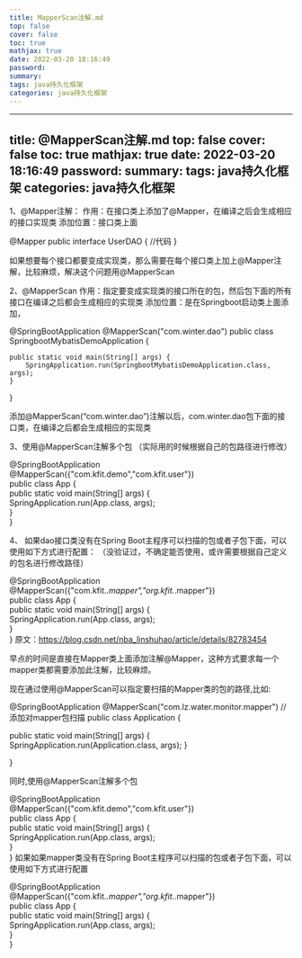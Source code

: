 ```yaml
---
title: MapperScan注解.md
top: false
cover: false
toc: true
mathjax: true
date: 2022-03-20 18:16:49
password:
summary:
tags: java持久化框架
categories: java持久化框架
---
```

---
title: @MapperScan注解.md
top: false
cover: false
toc: true
mathjax: true
date: 2022-03-20 18:16:49
password:
summary:
tags: java持久化框架
categories: java持久化框架
---
1、@Mapper注解：
作用：在接口类上添加了@Mapper，在编译之后会生成相应的接口实现类
添加位置：接口类上面

@Mapper
public interface UserDAO {
   //代码
}

如果想要每个接口都要变成实现类，那么需要在每个接口类上加上@Mapper注解，比较麻烦，解决这个问题用@MapperScan

2、@MapperScan
作用：指定要变成实现类的接口所在的包，然后包下面的所有接口在编译之后都会生成相应的实现类
添加位置：是在Springboot启动类上面添加，

@SpringBootApplication
@MapperScan("com.winter.dao")
public class SpringbootMybatisDemoApplication {

    public static void main(String[] args) {
        SpringApplication.run(SpringbootMybatisDemoApplication.class, args);
    }
}

添加@MapperScan(“com.winter.dao”)注解以后，com.winter.dao包下面的接口类，在编译之后都会生成相应的实现类

3、使用@MapperScan注解多个包
（实际用的时候根据自己的包路径进行修改）

@SpringBootApplication  
@MapperScan({"com.kfit.demo","com.kfit.user"})  
public class App {  
    public static void main(String[] args) {  
       SpringApplication.run(App.class, args);  
    }  
} 

4、 如果dao接口类没有在Spring Boot主程序可以扫描的包或者子包下面，可以使用如下方式进行配置：
（没验证过，不确定能否使用，或许需要根据自己定义的包名进行修改路径）

@SpringBootApplication  
@MapperScan({"com.kfit.*.mapper","org.kfit.*.mapper"})  
public class App {  
    public static void main(String[] args) {  
       SpringApplication.run(App.class, args);  
    }  
} 
原文：https://blog.csdn.net/nba_linshuhao/article/details/82783454

早点的时间是直接在Mapper类上面添加注解@Mapper，这种方式要求每一个mapper类都需要添加此注解，比较麻烦。

现在通过使用@MapperScan可以指定要扫描的Mapper类的包的路径,比如:

@SpringBootApplication
@MapperScan("com.lz.water.monitor.mapper")
// 添加对mapper包扫描
public class Application {


public static void main(String[] args) {
SpringApplication.run(Application.class, args);
}

}

同时,使用@MapperScan注解多个包

 

@SpringBootApplication  
@MapperScan({"com.kfit.demo","com.kfit.user"})  
public class App {  
    public static void main(String[] args) {  
       SpringApplication.run(App.class, args);  
    }  
} 
如果如果mapper类没有在Spring Boot主程序可以扫描的包或者子包下面，可以使用如下方式进行配置

@SpringBootApplication  
@MapperScan({"com.kfit.*.mapper","org.kfit.*.mapper"})  
public class App {  
    public static void main(String[] args) {  
       SpringApplication.run(App.class, args);  
    }  
} 
 
